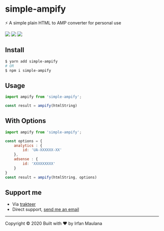 # simple-ampify

⚡ A simple plain HTML to AMP converter for personal use

![](https://img.shields.io/npm/v/simple-ampify.svg) ![](https://badgen.net/bundlephobia/minzip/simple-ampify) ![](https://img.shields.io/npm/dt/simple-ampify.svg)

## Install

```bash
$ yarn add simple-ampify
# OR
$ npm i simple-ampify
```

## Usage

```js
import ampify from 'simple-ampify';

const result = ampify(htmlString)
```

## With Options

```js
import ampify from 'simple-ampify';

const options = {
	analytics : {
		id: 'UA-XXXXXX-XX'
	},
	adsense : {
		id: 'XXXXXXXXX'
	}
}
const result = ampify(htmlString, options)
```

## Support me

- Via [trakteer](https://trakteer.id/mazipan)
- Direct support, [send me an email](mailto:mazipanneh@gmail.com)

---

Copyright © 2020 Built with ❤️ by Irfan Maulana

